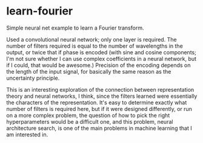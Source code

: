 # learn-fourier
 Simple neural net example to learn a Fourier transform. 
 
 Used a convolutional neural network; only one layer is required. The number of filters required is equal to the number of wavelengths in the output, or twice that if phase is encoded (with sine and cosine components; I'm not sure whether I can use complex coefficients in a neural network, but if I could, that would be awesome.) Precision of the encoding depends on the length of the input signal, for basically the same reason as the uncertainty principle.
 
 This is an interesting exploration of the connection between representation theory and neural networks, I think, since the filters learned were essentially the characters of the representation. It's easy to determine exactly what number of filters is required here, but if it were designed differently, or run on a more complex problem, the question of how to pick the right hyperparameters would be a difficult one, and this problem, neural architecture search, is one of the main problems in machine learning that I am interested in.
 
 
